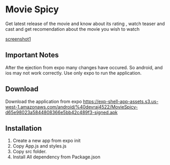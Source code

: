 # Movie Spicy 
Get latest release of the movie and know about its rating , watch teaser and cast and get recomendation about the movie you wish to watch

[screenshot1](<./assets/1.jpg>)

## Important Notes 
After the ejection from expo many changes have occured. So android, and ios may not work correctly.
Use only expo to run the application.

## Download 
Download the application from expo 
https://exp-shell-app-assets.s3.us-west-1.amazonaws.com/android/%40devraj4522/MovieSpicy-d65e98023a5844808366e5bb42c489f3-signed.apk

## Installation

1. Create a new app from expo init 
2. Copy App.js and  styles.js
3. Copy src folder.
4. Install All dependency from Package.json
